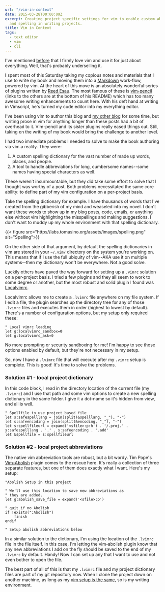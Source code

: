 ```yaml
---
url: "/vim-in-context"
date: 2015-03-28T00:00:00Z
excerpt: Creating project specific settings for vim to enable custom abbreviations
  and spelling in writing projects.
title: Vim in Context
tags:
  - text editor
  - vim
  - cli
---
```


I've mentioned [before](https://labs.tomasino.org/tools/) that I firmly love vim and use it for just about everything. Well, that's probably underselling it.

I spent most of this Saturday taking my copious notes and materials that I use to write my book and moving them into a [Markdown](http://whatismarkdown.com/) work-flow, powered by vim. At the heart of this move is an absolutely wonderful series of plugins written by [Reed Esau](https://twitter.com/reedes). The most famous of these is [vim-pencil](https://github.com/reedes/vim-pencil) (links to the others are at the bottom of his README) which has too many awesome writing enhancements to count here. With his deft hand at writing in Vimscript, he's turned my code editor into my everything editor.

I've been using vim to author this blog and [my other blog](http://blog.tomasino.org) for some time, but writing prose in vim for anything longer than these posts had a bit of overhead to it. Vim-pencil and its sister plugins really eased things out. Still, taking on the writing of my book would bring the challenge to another level.

I had two immediate problems I needed to solve to make the book authoring via vim a reality. They were:

1. A custom spelling dictionary for the vast number of made up words, places, and people.
2. A tool to handle abbreviations for long, cumbersome names--some names having special characters as well.

These weren't insurmountable, but they did take some effort to solve that I thought was worthy of a post. Both problems necessitated the same core ability: to define part of my vim configuration on a per-project basis.

Take the spelling dictionary for example. I have thousands of words that I've created from the gibberish of my mind and weaseled into my novel. I don't want these words to show up in my blog posts, code, emails, or anything else without vim highlighting the misspellings and making suggestions. I don't want to muddy up my whole environment with that spelling dictionary.

{{< figure src="https//labs.tomasino.org/assets/images/spelling.png" alt="Spelling">}}

On the other side of that argument, by default the spelling dictionaries in vim are stored in your `~/.vim/` directory on the system you're working on. This means that if I use the full ubiquity of vim--AKA use it on multiple systems--then my dictionary won't be everywhere. Not a good solve.

Luckily others have paved the way forward for setting up a `.vimrc` solution on a per-project basis. I tried a few plugins and they all seem to work to some degree or another, but the most robust and solid plugin I found was [Localvimrc](https://github.com/embear/vim-localvimrc).

Localvimrc allows me to create a `.lvimrc` file anywhere on my file system. If I edit a file, the plugin searches up the directory tree for any of those `.lvimrc` files and executes them in order (highest to lowest by default). There's a number of configuration options, but my setup only required these:


``` vim
" Local vimrc loading
let g:localvimrc_sandbox=0
let g:localvimrc_ask=0
```

No more prompting or security sandboxing for me! I'm happy to see those options enabled by default, but they're not necessary in my setup.

So, now I have a `.lvimrc` file that will execute after my `.vimrc` setup is complete. This is good! It's time to solve the problems.

### Solution #1 - local project dictionary

In this code block, I read in the directory location of the current file (my `.lvimrc`) and I use that path and some vim options to create a new spelling dictionary in the same folder. I give it a dot-name so it's hidden from view, and all is well.

``` vim
" Spellfile to use project based file
let s:safespelllang = join(split(&spelllang, "_"), "-")
let s:safeencoding = join(split(&encoding, "_"), "-")
let s:spellfileurl = expand('<sfile>:p:h') . '/.proj.' . s:safespelllang . '.' . s:safeencoding . '.add'
let &spellfile = s:spellfileurl
```

### Solution #2 - local project abbreviations

The native vim abbreviation tools are robust, but a bit wordy. Tim Pope's [Vim-Abolish](https://github.com/tpope/vim-abolish) plugin comes to the rescue here. It's really a collection of three separate features, but one of them does exactly what I want. Here's my setup:

``` vim
"Abolish Setup in this project

" We'll use this location to save new abbreviations as
" they are added.
let g:abolish_save_file = expand('<sfile>:p')

" quit if no Abolish
if !exists(":Abolish")
	finish
endif

" Setup abolish abbreviations below
```

In a similar solution to the dictionary, I'm using the location of the `.lvimrc` file in the file itself. In this case, I'm letting the vim-abolish plugin know that any new abbreviations I add on the fly should be saved to the end of my `.lvimrc` by default. Handy! Now I can set up any that I want to use and not even bother to open the file.

The best part of all of this is that my `.lvimrc` file and my project dictionary files are part of my git repository now. When I clone the project down on another machine, as long as my [vim setup is the same](https://github.com/jamestomasino/dotfiles), so is my writing environment.


  [Spelling]: https://labs.tomasino.org/assets/images/spelling.png
